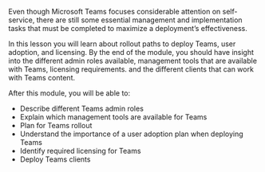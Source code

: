 Even though Microsoft Teams focuses considerable attention on self-service, there are still some essential management and implementation tasks that must be completed to maximize a deployment’s effectiveness. 

In this lesson you will learn about rollout paths to deploy Teams, user adoption, and licensing. By the end of the module, you should have insight into the different admin roles available, management tools that are available with Teams, licensing requirements. and the different clients that can work with Teams content. 

After this module, you will be able to:

* Describe different Teams admin roles
* Explain which management tools are available for Teams
* Plan for Teams rollout 
* Understand the importance of a user adoption plan when deploying Teams
* Identify required licensing for Teams
* Deploy Teams clients

